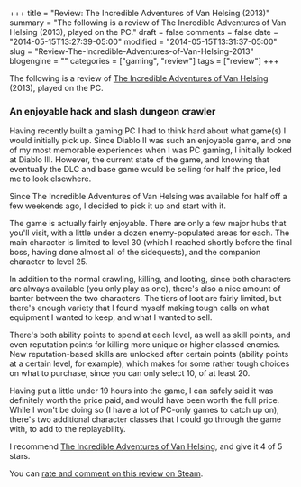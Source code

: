 +++
title = "Review: The Incredible Adventures of Van Helsing (2013)"
summary = "The following is a review of The Incredible Adventures of Van Helsing (2013), played on the PC."
draft = false
comments = false
date = "2014-05-15T13:27:39-05:00"
modified = "2014-05-15T13:31:37-05:00"
slug = "Review-The-Incredible-Adventures-of-Van-Helsing-2013"
blogengine = ""
categories = ["gaming", "review"]
tags = ["review"]
+++

<div class="note"><p>The following is a review of <a href="http://store.steampowered.com/app/215530" rel="external">The Incredible Adventures of Van Helsing</a> (2013), played on the PC.</p></div>

<h3>An enjoyable hack and slash dungeon crawler</h3>

<p>Having recently built a gaming PC I had to think hard about what game(s) I would initially pick up. Since Diablo II was such an enjoyable game, and one of my most memorable experiences when I was PC gaming, I initially looked at Diablo III. However, the current state of the game, and knowing that eventually the DLC and base game would be selling for half the price, led me to look elsewhere.</p>

<p>Since The Incredible Adventures of Van Helsing was available for half off a few weekends ago, I decided to pick it up and start with it.</p>

<p>The game is actually fairly enjoyable. There are only a few major hubs that you'll visit, with a little under a dozen enemy-populated areas for each. The main character is limited to level 30 (which I reached shortly before the final boss, having done almost all of the sidequests), and the companion character to level 25.</p>

<p>In addition to the normal crawling, killing, and looting, since both characters are always available (you only play as one), there's also a nice amount of banter between the two characters. The tiers of loot are fairly limited, but there's enough variety that I found myself making tough calls on what equipment I wanted to keep, and what I wanted to sell.</p>

<p>There's both ability points to spend at each level, as well as skill points, and even reputation points for killing more unique or higher classed enemies. New reputation-based skills are unlocked after certain points (ability points at a certain level, for example), which makes for some rather tough choices on what to purchase, since you can only select 10, of at least 20.</p>

<p>Having put a little under 19 hours into the game, I can safely said it was definitely worth the price paid, and would have been worth the full price. While I won't be doing so (I have a lot of PC-only games to catch up on), there's two additional character classes that I could go through the game with, to add to the replayability.</p>

<p>I recommend <a href="http://store.steampowered.com/app/215530" rel="external">The Incredible Adventures of Van Helsing</a>, and give it 4 of 5 stars.</p>

<div class="note"><p>You can <a href="http://steamcommunity.com/id/strivinglife/recommended/215530" rel="external">rate and comment on this review on Steam</a>.</p></div>
